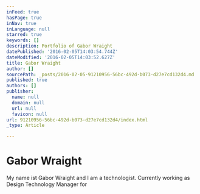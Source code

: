 ```yaml
---
inFeed: true
hasPage: true
inNav: true
inLanguage: null
starred: true
keywords: []
description: Portfolio of Gabor Wraight
datePublished: '2016-02-05T14:03:54.744Z'
dateModified: '2016-02-05T14:03:52.627Z'
title: Gabor Wraight
author: []
sourcePath: _posts/2016-02-05-91210956-56bc-492d-b073-d27e7cd132d4.md
published: true
authors: []
publisher:
  name: null
  domain: null
  url: null
  favicon: null
url: 91210956-56bc-492d-b073-d27e7cd132d4/index.html
_type: Article

---
```

# Gabor Wraight

My name ist Gabor Wraight and I am a technologist. Currently working as Design Technology Manager for